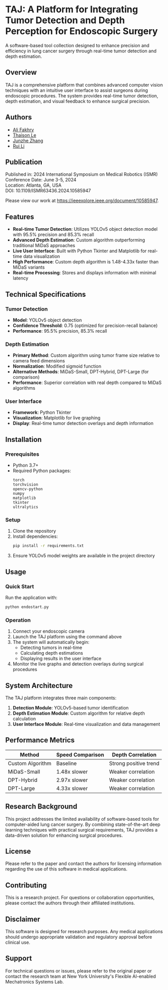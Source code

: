 # TAJ: A Platform for Integrating Tumor Detection and Depth Perception for Endoscopic Surgery

A software-based tool collection designed to enhance precision and efficiency in lung cancer surgery through real-time tumor detection and depth estimation.

## Overview

TAJ is a comprehensive platform that combines advanced computer vision techniques with an intuitive user interface to assist surgeons during endoscopic procedures. The system provides real-time tumor detection, depth estimation, and visual feedback to enhance surgical precision.

## Authors

- [Ali Fakhry](https://ieeexplore.ieee.org/author/331209448666136)
- [Thaison Le](https://ieeexplore.ieee.org/author/261458134136324) 
- [Junzhe Zhang](https://ieeexplore.ieee.org/author/37087468405)
- [Rui Li](https://ieeexplore.ieee.org/author/325029450795700)

## Publication

Published in: 2024 International Symposium on Medical Robotics (ISMR)  
Conference Date: June 3-5, 2024  
Location: Atlanta, GA, USA  
DOI: 10.1109/ISMR63436.2024.10585947

Please view our work at https://ieeexplore.ieee.org/document/10585947.

## Features

- **Real-time Tumor Detection**: Utilizes YOLOv5 object detection model with 95.5% precision and 85.3% recall
- **Advanced Depth Estimation**: Custom algorithm outperforming traditional MiDaS approaches
- **Live User Interface**: Built with Python Tkinter and Matplotlib for real-time data visualization
- **High Performance**: Custom depth algorithm is 1.48-4.33x faster than MiDaS variants
- **Real-time Processing**: Stores and displays information with minimal latency

## Technical Specifications

### Tumor Detection
- **Model**: YOLOv5 object detection
- **Confidence Threshold**: 0.75 (optimized for precision-recall balance)
- **Performance**: 95.5% precision, 85.3% recall

### Depth Estimation
- **Primary Method**: Custom algorithm using tumor frame size relative to camera feed dimensions
- **Normalization**: Modified sigmoid function
- **Alternative Methods**: MiDaS-Small, DPT-Hybrid, DPT-Large (for comparison)
- **Performance**: Superior correlation with real depth compared to MiDaS algorithms

### User Interface
- **Framework**: Python Tkinter
- **Visualization**: Matplotlib for live graphing
- **Display**: Real-time tumor detection overlays and depth information

## Installation

### Prerequisites
- Python 3.7+
- Required Python packages:
  ```
  torch
  torchvision
  opencv-python
  numpy
  matplotlib
  tkinter
  ultralytics
  ```

### Setup
1. Clone the repository
2. Install dependencies:
   ```bash
   pip install -r requirements.txt
   ```
3. Ensure YOLOv5 model weights are available in the project directory

## Usage

### Quick Start
Run the application with:
```bash
python endostart.py
```

### Operation
1. Connect your endoscopic camera
2. Launch the TAJ platform using the command above
3. The system will automatically begin:
   - Detecting tumors in real-time
   - Calculating depth estimations
   - Displaying results in the user interface
4. Monitor the live graphs and detection overlays during surgical procedures

## System Architecture

The TAJ platform integrates three main components:

1. **Detection Module**: YOLOv5-based tumor identification
2. **Depth Estimation Module**: Custom algorithm for relative depth calculation
3. **User Interface Module**: Real-time visualization and data management

## Performance Metrics

| Method | Speed Comparison | Depth Correlation |
|--------|------------------|-------------------|
| Custom Algorithm | Baseline | Strong positive trend |
| MiDaS-Small | 1.48x slower | Weaker correlation |
| DPT-Hybrid | 2.97x slower | Weaker correlation |
| DPT-Large | 4.33x slower | Weaker correlation |

## Research Background

This project addresses the limited availability of software-based tools for computer-aided lung cancer surgery. By combining state-of-the-art deep learning techniques with practical surgical requirements, TAJ provides a data-driven solution for enhancing surgical procedures.


## License

Please refer to the paper and contact the authors for licensing information regarding the use of this software in medical applications.

## Contributing

This is a research project. For questions or collaboration opportunities, please contact the authors through their affiliated institutions.

## Disclaimer

This software is designed for research purposes. Any medical applications should undergo appropriate validation and regulatory approval before clinical use.

## Support

For technical questions or issues, please refer to the original paper or contact the research team at New York University's Flexible AI-enabled Mechatronics Systems Lab.
